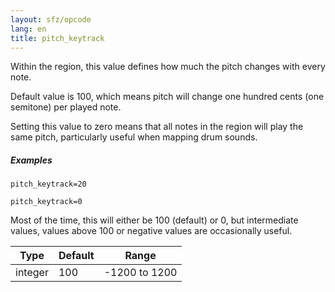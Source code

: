 ```yaml
---
layout: sfz/opcode
lang: en
title: pitch_keytrack
---
```

Within the region, this value defines how much the pitch changes with every note.

Default value is 100, which means pitch will change one hundred cents
(one semitone) per played note.

Setting this value to zero means that all notes in the region will play the same
pitch, particularly useful when mapping drum sounds.

##### Examples

```
pitch_keytrack=20

pitch_keytrack=0
```

Most of the time, this will either be 100 (default) or 0, but intermediate
values, values above 100 or negative values are occasionally useful.

| Type    | Default | Range         |
| ---     | ---     | ---           |
| integer | 100     | -1200 to 1200 |
